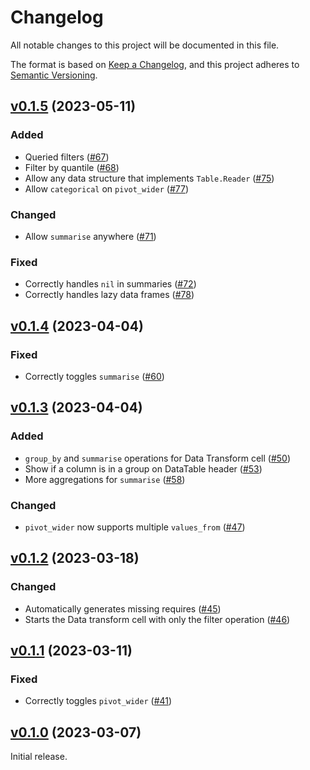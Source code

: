 # Changelog

All notable changes to this project will be documented in this file.

The format is based on [Keep a Changelog](https://keepachangelog.com/en/1.0.0/),
and this project adheres to [Semantic Versioning](https://semver.org/spec/v2.0.0.html).

## [v0.1.5](https://github.com/livebook-dev/kino_explorer/tree/v0.1.5) (2023-05-11)

### Added

* Queried filters ([#67](https://github.com/livebook-dev/kino_explorer/pull/67))
* Filter by quantile ([#68](https://github.com/livebook-dev/kino_explorer/pull/68))
* Allow any data structure that implements `Table.Reader` ([#75](https://github.com/livebook-dev/kino_explorer/pull/75))
* Allow `categorical` on `pivot_wider` ([#77](https://github.com/livebook-dev/kino_explorer/pull/77))

### Changed

* Allow `summarise` anywhere ([#71](https://github.com/livebook-dev/kino_explorer/pull/71))

### Fixed

* Correctly handles `nil` in summaries ([#72](https://github.com/livebook-dev/kino_explorer/pull/72))
* Correctly handles lazy data frames ([#78](https://github.com/livebook-dev/kino_explorer/pull/78))

## [v0.1.4](https://github.com/livebook-dev/kino_explorer/tree/v0.1.4) (2023-04-04)

### Fixed

* Correctly toggles `summarise` ([#60](https://github.com/livebook-dev/kino_explorer/pull/60))

## [v0.1.3](https://github.com/livebook-dev/kino_explorer/tree/v0.1.3) (2023-04-04)

### Added

* `group_by` and `summarise` operations for Data Transform cell ([#50](https://github.com/livebook-dev/kino_explorer/pull/50))
* Show if a column is in a group on DataTable header ([#53](https://github.com/livebook-dev/kino_explorer/pull/53))
* More aggregations for `summarise` ([#58](https://github.com/livebook-dev/kino_explorer/pull/58))

### Changed

* `pivot_wider` now supports multiple `values_from` ([#47](https://github.com/livebook-dev/kino_explorer/pull/47))

## [v0.1.2](https://github.com/livebook-dev/kino_explorer/tree/v0.1.2) (2023-03-18)

### Changed

* Automatically generates missing requires ([#45](https://github.com/livebook-dev/kino_explorer/pull/45))
* Starts the Data transform cell with only the filter operation ([#46](https://github.com/livebook-dev/kino_explorer/pull/46))

## [v0.1.1](https://github.com/livebook-dev/kino_explorer/tree/v0.1.1) (2023-03-11)

### Fixed

* Correctly toggles `pivot_wider` ([#41](https://github.com/livebook-dev/kino_explorer/pull/41))

## [v0.1.0](https://github.com/livebook-dev/kino_explorer/tree/v0.1.0) (2023-03-07)

Initial release.
